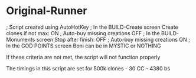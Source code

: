 # Original-Runner

; Script created using AutoHotKey
; In the BUILD-Create screen 	Create clones if not max: ON
; Auto-buy missing creations OFF
; In the BUILD-Monuments screen	Stop after finish: OFF
; Auto-buy missing creations ON
; In the GOD POINTS screen	Boni can be in MYSTIC or NOTHING

If these criteria are not met, the script will not function properly

The timings in this script are set for 
500k clones - 30 CC - 4380 bs 
